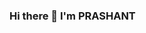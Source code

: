 ### Hi there 👋 I'm PRASHANT

<!--
**Prashant501Tyagi/Prashant501Tyagi** is a ✨ _special_ ✨ repository because its `README.md` (this file) appears on your GitHub profile.

Here are some ideas to get you started:

ABOUT ME


🔭 I’m Study MS in Data Science from Christ University
🌱 I’m currently learning Google cloud , AWS Services
👯 I’m looking to collaborate on Deep Learning
💬 Ask me about Machine Learning, Deep Learning and NLP
📫 How to reach me: tparshant501@gmail.com
😄 Happy Learning
